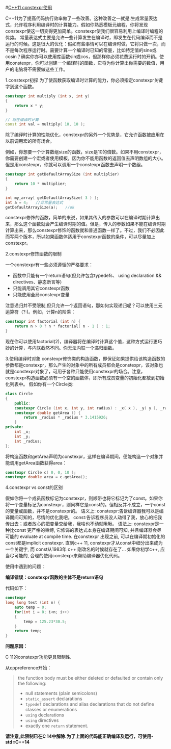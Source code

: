 #[C++11 constexpr使用](https://www.cnblogs.com/DswCnblog/p/6513310.html)

C++11为了提高代码执行效率做了一些改善。这种改善之一就是:生成常量表达式，允许程序利用编译时的计算能力。假如你熟悉模板元编程，你将发现constexpr使这一切变得更加简单。constexpr使我们很容易利用上编译时编程的优势。
常量表达式主要是允许一些计算发生在编译时，即发生在代码编译而不是运行的时候。这是很大的优化：假如有些事情可以在编译时做，它将只做一次，而不是每次程序运行时。需要计算一个编译时已知的常量，比如特定值的sine或cosin？确实你亦可以使用库函数sin或cos，但那样你必须花费运行时的开销。使用constexpr，你可以创建一个编译时的函数，它将为你计算出你需要的数值，用户的电脑将不需要做这些工作。

 

1.constexpr初探
为了使函数获取编译时计算的能力，你必须指定constexpr关键字到这个函数。

```c++
constexpr int multiply (int x, int y)
{
    return x * y;
}

// 将在编译时计算
const int val = multiply( 10, 10 );
```

除了编译时计算的性能优化，constexpr的另外一个优势是，它允许函数被应用在以前调用宏的所有场合。

例如，你想要一个计算数组size的函数，size是10的倍数。如果不用constexpr，你需要创建一个宏或者使用模板，因为你不能用函数的返回值去声明数组的大小。但是用constexpr，你就可以调用一个constexpr函数去声明一个数组。

```c++
constexpr int getDefaultArraySize (int multiplier)
{
    return 10 * multiplier;
}

int my_array[ getDefaultArraySize( 3 ) ];
int a = 4;　　//非常量表达式
getDefaultArraySize(a);　　//ok
```

constexpr修饰的函数，简单的来说，如果其传入的参数可以在编译时期计算出来，那么这个函数就会产生编译时期的值。但是，传入的参数如果不能在编译时期计算出来，那么constexpr修饰的函数就和普通函数一样了。不过，我们不必因此而写两个版本，所以如果函数体适用于constexpr函数的条件，可以尽量加上constexpr。

 

2.constexpr修饰函数的限制

一个constexpr有一些必须遵循的严格要求：

- 函数中只能有一个return语句(但允许包含typedefs、 using declaration && directives、静态断言等)
- 只能调用其它constexpr函数
- 只能使用全局constexpr变量

注意递归并不受限制,但只允许一个返回语句，那如何实现递归呢？可以使用三元运算符（?:)。例如，计算n的阶乘：

```c++
constexpr int factorial (int n) {
    return n > 0 ? n * factorial( n - 1 ) : 1;
}
```

现在你可以使用factorial(2)，编译器将在编译时计算这个值，这种方式运行更巧妙的计算，与内联截然不同。你无法内联一个递归函数。

3.使用编译时对象
constexpr修饰类的构造函数，即保证如果提供给该构造函数的参数都是constexpr，那么产生的对象中的所有成员都会是constexpr，该对象也就是constexpr对象了，可用于各种只能使用constexpr的场合。注意，constexpr构造函数必须有一个空的函数体，即所有成员变量的初始化都放到初始化列表中。
假如你有一个Circle类:

```c++
class Circle
{
    public:
    constexpr Circle (int x, int y, int radius) : _x( x ), _y( y ), _radius( radius ) {}
    constexpr double getArea () {
        return _radius * _radius * 3.1415926;
    }
private:
    int _x;
    int _y;
    int _radius;
};
```

将构造函数和getArea声明为constexpr，这样在编译期间，便能构造一个对象并能调用getArea函数获得area：

```c++
constexpr Circle c( 0, 0, 10 );
constexpr double area = c.getArea();
```

4.constexpr vs const的区别

假如你将一个成员函数标记为constexpr，则顺带也将它标记为了const。如果你将一个变量标记为constexpr，则同样它是const的。但相反并不成立，一个const的变量或函数，并不是constexpr的。
语义上:
constexpr:告诉编译器我可以是编译期间可知的，尽情的优化我吧。
const:告诉程序员没人动得了我，放心的把我传出去；或者放心的把变量交给我，我啥也不动就瞅瞅。
语法上:
constexpr是一种比const 更严格的束缚, 它修饰的表达式本身在编译期间可知, 并且编译器会尽可能的 evaluate at compile time. 在constexpr 出现之前, 可以在编译期初始化的const都是implicit constexpr. 直到c++ 11, constexpr才从const中细分出来成为一个关键字, 而 const从1983年 c++ 刚改名的时候就存在了... 如果你初学c++, 应当尽可能的, 合理的使用constexpr来帮助编译器优化代码。



使用中遇到的问题：

**编译错误：constexpr函数的主体不是return语句**

代码如下：

```c++
constexpr 
long long test (int n) {
    auto temp = 0;
    for(int i = 0; i<n; i++)
    {
        temp = 125.23*30.5;
    }    
    return temp;
}

```

**问题原因：**

C 11的constexpr功能更具限制性.

从cppreference开始：

> the function body must be either deleted or defaulted or contain only the following:
>
> - null statements (plain semicolons)
> - `static_assert` declarations
> - `typedef` declarations and alias declarations that do not define classes or enumerations
> - `using` declarations
> - `using` directives
> - exactly one `return` statement.

**请注意,此限制已在C 14中解除.为了上面的代码能正确编译及运行，可使用-std=C++14**